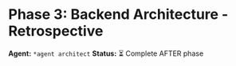 # Phase 3: Backend Architecture - Retrospective
**Agent:** `*agent architect`
**Status:** ⏳ Complete AFTER phase
